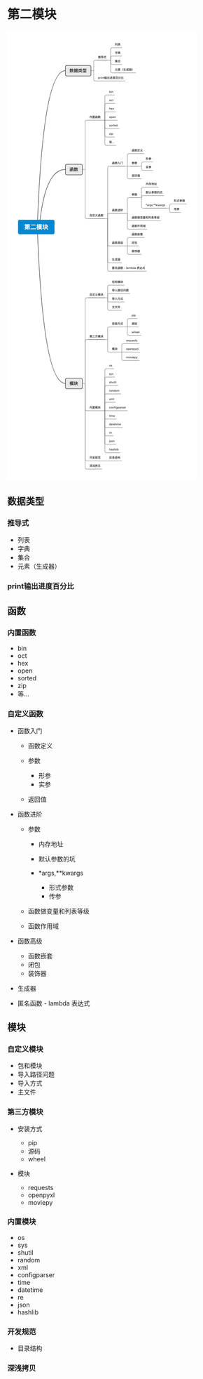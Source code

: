 # 第二模块

![第二模块](第二模块.png)

## 数据类型

### 推导式

- 列表
- 字典
- 集合
- 元素（生成器）

### print输出进度百分比

## 函数

### 内置函数

- bin
- oct
- hex
- open
- sorted
- zip
- 等...

### 自定义函数

- 函数入门

	- 函数定义
	- 参数

		- 形参
		- 实参

	- 返回值

- 函数进阶

	- 参数

		- 内存地址
		- 默认参数的坑
		- *args,**kwargs

			- 形式参数
			- 传参

	- 函数做变量和列表等级
	- 函数作用域

- 函数高级

	- 函数嵌套
	- 闭包
	- 装饰器

- 生成器
- 匿名函数 - lambda 表达式

## 模块

### 自定义模块

- 包和模块
- 导入路径问题
- 导入方式
- 主文件

### 第三方模块

- 安装方式

	- pip
	- 源码
	- wheel

- 模块

	- requests
	- openpyxl
	- moviepy

### 内置模块

- os
- sys
- shutil
- random
- xml
- configparser
- time
- datetime
- re
- json
- hashlib

### 开发规范

- 目录结构

### 深浅拷贝

